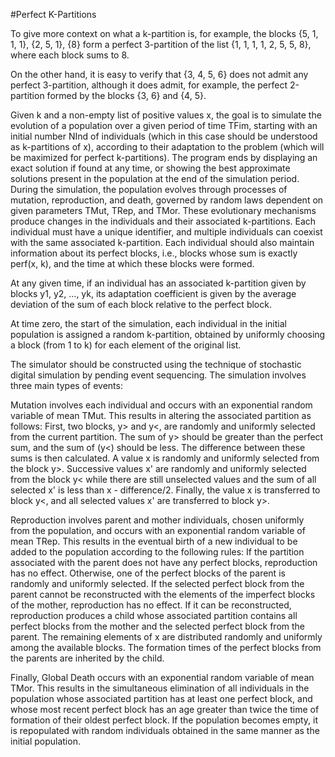 #Perfect K-Partitions

To give more context on what a k-partition is, for example, the blocks {5, 1, 1, 1}, {2, 5, 1}, {8} form a perfect 3-partition of the list {1, 1, 1, 1, 2, 5, 5, 8}, where each block sums to 8.

On the other hand, it is easy to verify that {3, 4, 5, 6} does not admit any perfect 3-partition, although it does admit, for example, the perfect 2-partition formed by the blocks {3, 6} and {4, 5}.

Given k and a non-empty list of positive values x, the goal is to simulate the evolution of a population over a given period of time TFim, starting with an initial number NInd of individuals (which in this case should be understood as k-partitions of x), according to their adaptation to the problem (which will be maximized for perfect k-partitions). The program ends by displaying an exact solution if found at any time, or showing the best approximate solutions present in the population at the end of the simulation period. During the simulation, the population evolves through processes of mutation, reproduction, and death, governed by random laws dependent on given parameters TMut, TRep, and TMor. These evolutionary mechanisms produce changes in the individuals and their associated k-partitions. Each individual must have a unique identifier, and multiple individuals can coexist with the same associated k-partition. Each individual should also maintain information about its perfect blocks, i.e., blocks whose sum is exactly perf(x, k), and the time at which these blocks were formed.

At any given time, if an individual has an associated k-partition given by blocks y1, y2, ..., yk, its adaptation coefficient is given by the average deviation of the sum of each block relative to the perfect block.

At time zero, the start of the simulation, each individual in the initial population is assigned a random k-partition, obtained by uniformly choosing a block (from 1 to k) for each element of the original list.

The simulator should be constructed using the technique of stochastic digital simulation by pending event sequencing. The simulation involves three main types of events:

Mutation involves each individual and occurs with an exponential random variable of mean TMut. This results in altering the associated partition as follows: First, two blocks, y> and y<, are randomly and uniformly selected from the current partition. The sum of y> should be greater than the perfect sum, and the sum of (y<) should be less. The difference between these sums is then calculated. A value x is randomly and uniformly selected from the block y>. Successive values x' are randomly and uniformly selected from the block y< while there are still unselected values and the sum of all selected x' is less than x - difference/2. Finally, the value x is transferred to block y<, and all selected values x' are transferred to block y>.

Reproduction involves parent and mother individuals, chosen uniformly from the population, and occurs with an exponential random variable of mean TRep. This results in the eventual birth of a new individual to be added to the population according to the following rules: If the partition associated with the parent does not have any perfect blocks, reproduction has no effect. Otherwise, one of the perfect blocks of the parent is randomly and uniformly selected. If the selected perfect block from the parent cannot be reconstructed with the elements of the imperfect blocks of the mother, reproduction has no effect. If it can be reconstructed, reproduction produces a child whose associated partition contains all perfect blocks from the mother and the selected perfect block from the parent. The remaining elements of x are distributed randomly and uniformly among the available blocks. The formation times of the perfect blocks from the parents are inherited by the child.

Finally, Global Death occurs with an exponential random variable of mean TMor. This results in the simultaneous elimination of all individuals in the population whose associated partition has at least one perfect block, and whose most recent perfect block has an age greater than twice the time of formation of their oldest perfect block. If the population becomes empty, it is repopulated with random individuals obtained in the same manner as the initial population.
